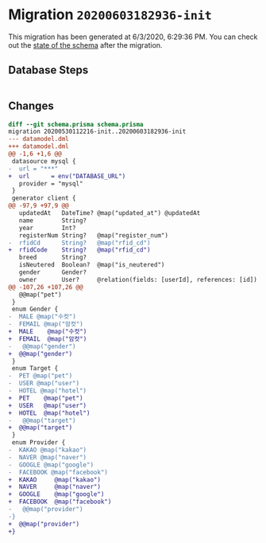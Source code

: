 # Migration `20200603182936-init`

This migration has been generated at 6/3/2020, 6:29:36 PM.
You can check out the [state of the schema](./schema.prisma) after the migration.

## Database Steps

```sql

```

## Changes

```diff
diff --git schema.prisma schema.prisma
migration 20200530112216-init..20200603182936-init
--- datamodel.dml
+++ datamodel.dml
@@ -1,6 +1,6 @@
 datasource mysql {
-  url = "***"
+  url      = env("DATABASE_URL")
   provider = "mysql"
 }
 generator client {
@@ -97,9 +97,9 @@
   updatedAt   DateTime? @map("updated_at") @updatedAt
   name        String?
   year        Int?
   registerNum String?   @map("register_num")
-  rfidCd      String?   @map("rfid_cd")
+  rfidCode    String?   @map("rfid_cd")
   breed       String?
   isNeutered  Boolean?  @map("is_neutered")
   gender      Gender?
   owner       User?     @relation(fields: [userId], references: [id])
@@ -107,26 +107,26 @@
   @@map("pet")
 }
 enum Gender {
-  MALE @map("수컷")
-  FEMAIL @map("암컷")
+  MALE    @map("수컷")
+  FEMAIL  @map("암컷")
-   @@map("gender")
+  @@map("gender")
 }
 enum Target {
-  PET @map("pet")
-  USER @map("user")
-  HOTEL @map("hotel")
+  PET    @map("pet")
+  USER   @map("user")
+  HOTEL  @map("hotel")
-   @@map("target")
+  @@map("target")
 }
 enum Provider {
-  KAKAO @map("kakao")
-  NAVER @map("naver")
-  GOOGLE @map("google")
-  FACEBOOK @map("facebook")
+  KAKAO     @map("kakao")
+  NAVER     @map("naver")
+  GOOGLE    @map("google")
+  FACEBOOK  @map("facebook")
-   @@map("provider")
-}
+  @@map("provider")
+}
```


